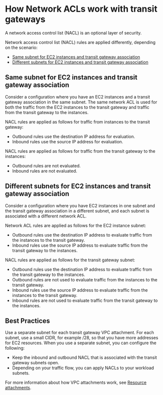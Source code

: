 # How Network ACLs work with transit gateways<a name="tgw-nacls"></a>

A network access control list \(NACL\) is an optional layer of security\. 

Network access control list \(NACL\) rules are applied differently, depending on the scenario: 
+ [Same subnet for EC2 instances and transit gateway association](#nacl-tgw-same-subnet)
+ [Different subnets for EC2 instances and transit gateway association](#nacl-tgw-different-subnet)

## Same subnet for EC2 instances and transit gateway association<a name="nacl-tgw-same-subnet"></a>

Consider a configuration where you have an EC2 instances and a transit gateway association in the same subnet\. The same network ACL is used for both the traffic from the EC2 instances to the transit gateway and traffic from the transit gateway to the instances\.

NACL rules are applied as follows for traffic from instances to the transit gateway:
+ Outbound rules use the destination IP address for evaluation\.
+ Inbound rules use the source IP address for evaluation\.

NACL rules are applied as follows for traffic from the transit gateway to the instances:
+ Outbound rules are not evaluated\.
+ Inbound rules are not evaluated\.

## Different subnets for EC2 instances and transit gateway association<a name="nacl-tgw-different-subnet"></a>

Consider a configuration where you have EC2 instances in one subnet and the transit gateway association in a different subnet, and each subnet is associated with a different network ACL\.

Network ACL rules are applied as follows for the EC2 instance subnet:
+ Outbound rules use the destination IP address to evaluate traffic from the instances to the transit gateway\.
+ Inbound rules use the source IP address to evaluate traffic from the transit gateway to the instances\.

NACL rules are applied as follows for the transit gateway subnet:
+ Outbound rules use the destination IP address to evaluate traffic from the transit gateway to the instances\.
+ Outbound rules are not used to evaluate traffic from the instances to the transit gateway\.
+ Inbound rules use the source IP address to evaluate traffic from the instances to the transit gateway\.
+ Inbound rules are not used to evaluate traffic from the transit gateway to the instances\.

## Best Practices<a name="nacl-best-practices"></a>

Use a separate subnet for each transit gateway VPC attachment\. For each subnet, use a small CIDR, for example /28, so that you have more addresses for EC2 resources\. When you use a separate subnet, you can configure the following:
+ Keep the inbound and outbound NACL that is associated with the transit gateway subnets open\. 
+ Depending on your traffic flow, you can apply NACLs to your workload subnets\.

For more information about how VPC attachments work, see [Resource attachments](how-transit-gateways-work.md#tgw-attachments-overview)\. 